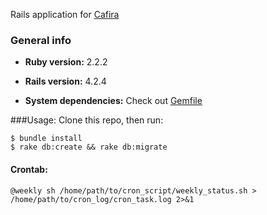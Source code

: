 Rails application for [Cafira](http://www.cafira.com/)
### General info
* **Ruby version:** 2.2.2

* **Rails version:** 4.2.4

* **System dependencies:** Check out [Gemfile](https://github.com/cran-io/cafira/blob/master/Gemfile)

###Usage:
Clone this repo, then run:
```{r, engine='bash', count_lines}
$ bundle install
$ rake db:create && rake db:migrate
```

#### Crontab:
```
@weekly sh /home/path/to/cron_script/weekly_status.sh > /home/path/to/cron_log/cron_task.log 2>&1
```
